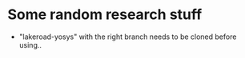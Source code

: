 # Some random research stuff

- "lakeroad-yosys" with the right branch needs to be cloned before using..
